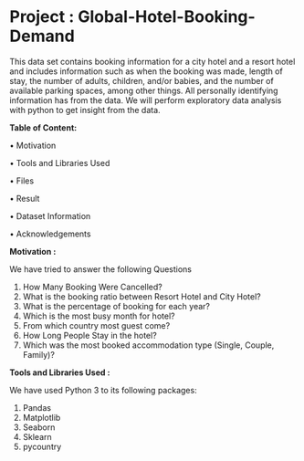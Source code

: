 # Project : Global-Hotel-Booking-Demand
This data set contains booking information for a city hotel and a resort hotel and includes information such as when the booking was made, length of stay, the number of adults, children, and/or babies, and the number of available parking spaces, among other things. All personally identifying information has from the data.
We will perform exploratory data analysis with python to get insight from the data.

**Table of Content:**


•	Motivation

•	Tools and Libraries Used

•	Files

•	Result

•	Dataset Information

•	Acknowledgements

**Motivation :**

We have tried to answer the following Questions
1.	How Many Booking Were Cancelled?
2.	What is the booking ratio between Resort Hotel and City Hotel?
3.	What is the percentage of booking for each year?
4.	Which is the most busy month for hotel?
5.	From which country most guest come?
6.	How Long People Stay in the hotel?
7.	Which was the most booked accommodation type (Single, Couple, Family)?

**Tools and Libraries Used :**

We have used Python 3 to its following packages:

1.	Pandas
2.	Matplotlib
3.	Seaborn
4.	Sklearn
5.	pycountry

